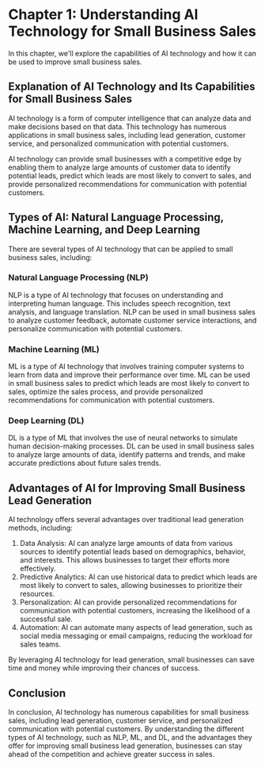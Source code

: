 Chapter 1: Understanding AI Technology for Small Business Sales
===============================================================

In this chapter, we'll explore the capabilities of AI technology and how it can be used to improve small business sales.

Explanation of AI Technology and Its Capabilities for Small Business Sales
--------------------------------------------------------------------------

AI technology is a form of computer intelligence that can analyze data and make decisions based on that data. This technology has numerous applications in small business sales, including lead generation, customer service, and personalized communication with potential customers.

AI technology can provide small businesses with a competitive edge by enabling them to analyze large amounts of customer data to identify potential leads, predict which leads are most likely to convert to sales, and provide personalized recommendations for communication with potential customers.

Types of AI: Natural Language Processing, Machine Learning, and Deep Learning
-----------------------------------------------------------------------------

There are several types of AI technology that can be applied to small business sales, including:

### Natural Language Processing (NLP)

NLP is a type of AI technology that focuses on understanding and interpreting human language. This includes speech recognition, text analysis, and language translation. NLP can be used in small business sales to analyze customer feedback, automate customer service interactions, and personalize communication with potential customers.

### Machine Learning (ML)

ML is a type of AI technology that involves training computer systems to learn from data and improve their performance over time. ML can be used in small business sales to predict which leads are most likely to convert to sales, optimize the sales process, and provide personalized recommendations for communication with potential customers.

### Deep Learning (DL)

DL is a type of ML that involves the use of neural networks to simulate human decision-making processes. DL can be used in small business sales to analyze large amounts of data, identify patterns and trends, and make accurate predictions about future sales trends.

Advantages of AI for Improving Small Business Lead Generation
-------------------------------------------------------------

AI technology offers several advantages over traditional lead generation methods, including:

1. Data Analysis: AI can analyze large amounts of data from various sources to identify potential leads based on demographics, behavior, and interests. This allows businesses to target their efforts more effectively.
2. Predictive Analytics: AI can use historical data to predict which leads are most likely to convert to sales, allowing businesses to prioritize their resources.
3. Personalization: AI can provide personalized recommendations for communication with potential customers, increasing the likelihood of a successful sale.
4. Automation: AI can automate many aspects of lead generation, such as social media messaging or email campaigns, reducing the workload for sales teams.

By leveraging AI technology for lead generation, small businesses can save time and money while improving their chances of success.

Conclusion
----------

In conclusion, AI technology has numerous capabilities for small business sales, including lead generation, customer service, and personalized communication with potential customers. By understanding the different types of AI technology, such as NLP, ML, and DL, and the advantages they offer for improving small business lead generation, businesses can stay ahead of the competition and achieve greater success in sales.



